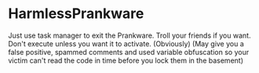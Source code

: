 # HarmlessPrankware
Just use task manager to exit the Prankware. Troll your friends if you want. Don't execute unless you want it to activate. (Obviously)
(May give you a false positive, spammed comments and used variable obfuscation so your victim can't read the code in time before you lock them in the basement)
